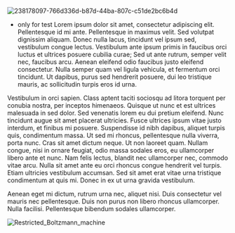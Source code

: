 ![238178097-766d336d-b87d-44ba-807c-c51de2bc6b4d](https://github.com/user-attachments/assets/6be5da8c-2b93-4395-8a3d-e6ea1a56fd3d)
- only for test
Lorem ipsum dolor sit amet, consectetur adipiscing elit. Pellentesque id mi ante. Pellentesque in maximus velit. Sed volutpat dignissim aliquam. Donec nulla lacus, tincidunt vel ipsum sed, vestibulum congue lectus. Vestibulum ante ipsum primis in faucibus orci luctus et ultrices posuere cubilia curae; Sed ut ante rutrum, semper velit nec, faucibus arcu. Aenean eleifend odio faucibus justo eleifend consectetur. Nulla semper quam vel ligula vehicula, et fermentum orci tincidunt. Ut dapibus, purus sed hendrerit posuere, dui leo tristique mauris, ac sollicitudin turpis eros id urna.

Vestibulum in orci sapien. Class aptent taciti sociosqu ad litora torquent per conubia nostra, per inceptos himenaeos. Quisque ut nunc et est ultrices malesuada in sed dolor. Sed venenatis lorem eu dui pretium eleifend. Nunc tincidunt augue sit amet placerat ultricies. Fusce ultrices ipsum vitae justo interdum, et finibus mi posuere. Suspendisse id nibh dapibus, aliquet turpis quis, condimentum massa. Ut sed mi rhoncus, pellentesque nulla viverra, porta nunc. Cras sit amet dictum neque. Ut non laoreet quam. Nullam congue, nisi in ornare feugiat, odio massa sodales eros, eu ullamcorper libero ante et nunc. Nam felis lectus, blandit nec ullamcorper nec, commodo vitae arcu. Nulla sit amet ante eu orci rhoncus congue hendrerit vel turpis. Etiam ultricies vestibulum accumsan. Sed sit amet erat vitae urna tristique condimentum at quis mi. Donec in ex ut urna gravida vestibulum.

Aenean eget mi dictum, rutrum urna nec, aliquet nisi. Duis consectetur vel mauris nec pellentesque. Duis non purus non libero rhoncus ullamcorper. Nulla facilisi. Pellentesque bibendum sodales ullamcorper.

![Restricted_Boltzmann_machine](https://github.com/user-attachments/assets/4ecc2b1b-1e85-42b4-9c23-4d898d26d992)
